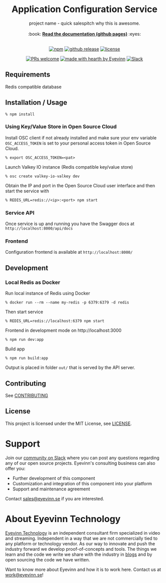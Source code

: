 <h1 align="center">
  Application Configuration Service
</h1>

<div align="center">
  project name - quick salespitch why this is awesome. 
  <br />
  <br />
  :book: <b><a href="https://eyevinn.github.io/{{repo-name}}/">Read the documentation (github pages)</a></b> :eyes:
  <br />
</div>

<div align="center">
<br />

[![npm](https://img.shields.io/npm/v/@eyevinn/{{repo-name}}?style=flat-square)](https://www.npmjs.com/package/@eyevinn/{{repo-name}})
[![github release](https://img.shields.io/github/v/release/Eyevinn/{{repo-name}}?style=flat-square)](https://github.com/Eyevinn/{{repo-name}}/releases)
[![license](https://img.shields.io/github/license/eyevinn/{{repo-name}}.svg?style=flat-square)](LICENSE)

[![PRs welcome](https://img.shields.io/badge/PRs-welcome-ff69b4.svg?style=flat-square)](https://github.com/eyevinn/{{repo-name}}/issues?q=is%3Aissue+is%3Aopen+label%3A%22help+wanted%22)
[![made with hearth by Eyevinn](https://img.shields.io/badge/made%20with%20%E2%99%A5%20by-Eyevinn-59cbe8.svg?style=flat-square)](https://github.com/eyevinn)
[![Slack](http://slack.streamingtech.se/badge.svg)](http://slack.streamingtech.se)

</div>

<!-- Add a description of the project here -->

## Requirements

Redis compatible database

## Installation / Usage

```
% npm install
```

### Using Key/Value Store in Open Source Cloud

Install OSC client if not already installed and make sure your env variable `OSC_ACCESS_TOKEN` is set to your personal access token in Open Source Cloud.

```
% export OSC_ACCESS_TOKEN=<pat>
```

Launch Valkey IO instance (Redis compatible key/value store)

```
% osc create valkey-io-valkey dev
```

Obtain the IP and port in the Open Source Cloud user interface and then start the service with

```
% REDIS_URL=redis://<ip>:<port> npm start
```

### Service API

Once service is up and running you have the Swagger docs at `http://localhost:8000/api/docs`

### Frontend

Configuration frontend is available at `http://localhost:8000/`

## Development

### Local Redis as Docker

Run local instance of Redis using Docker

```
% docker run --rm --name my-redis -p 6379:6379 -d redis
```

Then start service

```
% REDIS_URL=redis://localhost:6379 npm start
```

Frontend in development mode on http://localhost:3000

```
% npm run dev:app
```

Build app

```
% npm run build:app
```

Output is placed in folder `out/` that is served by the API server.

## Contributing

See [CONTRIBUTING](CONTRIBUTING.md)

## License

This project is licensed under the MIT License, see [LICENSE](LICENSE).

# Support

Join our [community on Slack](http://slack.streamingtech.se) where you can post any questions regarding any of our open source projects. Eyevinn's consulting business can also offer you:

- Further development of this component
- Customization and integration of this component into your platform
- Support and maintenance agreement

Contact [sales@eyevinn.se](mailto:sales@eyevinn.se) if you are interested.

# About Eyevinn Technology

[Eyevinn Technology](https://www.eyevinntechnology.se) is an independent consultant firm specialized in video and streaming. Independent in a way that we are not commercially tied to any platform or technology vendor. As our way to innovate and push the industry forward we develop proof-of-concepts and tools. The things we learn and the code we write we share with the industry in [blogs](https://dev.to/video) and by open sourcing the code we have written.

Want to know more about Eyevinn and how it is to work here. Contact us at work@eyevinn.se!
